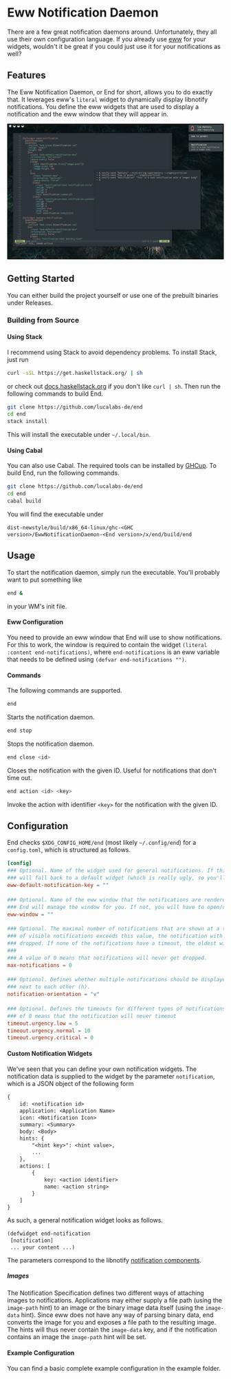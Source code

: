 # Eww Notification Daemon

There are a few great notification daemons around. Unfortunately, they all use their own configuration language. 
If you already use [eww](https://github.com/elkowar/eww) for your widgets, wouldn't it be great if you could just use it for your notifications as well?

## Features
The Eww Notification Daemon, or End for short, allows you to do exactly that. It leverages eww's `literal` widget to dynamically display 
libnotify notifications. You define the eww widgets that are used to display a notification and the eww window that they will appear in. 

![Example Eww Notifications](.github/screenshot.png)

## Getting Started
You can either build the project yourself or use one of the prebuilt binaries under Releases.

### Building from Source

#### Using Stack
I recommend using Stack to avoid dependency problems. To install Stack, just run

```bash
curl -sSL https://get.haskellstack.org/ | sh
```
or check out [docs.haskellstack.org](https://docs.haskellstack.org/en/stable/install_and_upgrade/#manual-download) if you don't like `curl | sh`. 
Then run the following commands to build End. 

```bash
git clone https://github.com/lucalabs-de/end
cd end
stack install
```

This will install the executable under `~/.local/bin`.

#### Using Cabal
You can also use Cabal. The required tools can be installed by [GHCup](https://www.haskell.org/ghcup/).
To build End, run the following commands.

```bash
git clone https://github.com/lucalabs-de/end
cd end
cabal build
```
You will find the executable under 
```
dist-newstyle/build/x86_64-linux/ghc-<GHC version>/EwwNotificationDaemon-<End version>/x/end/build/end
```

## Usage
To start the notification daemon, simply run the executable. You'll probably want to put something like
```bash
end &
```
in your WM's init file. 

#### Eww Configuration
You need to provide an eww window that End will use to show notifications. For this to work, the window is required 
to contain the widget `(literal :content end-notifications)`, where `end-notifications` is an eww variable that needs to be defined using `(defvar end-notifications "")`.

#### Commands
The following commands are supported.

```bash
end
```
Starts the notification daemon.

```bash
end stop
```
Stops the notification daemon.

```bash
end close <id>
```
Closes the notification with the given ID. Useful for notifications that don't time out.

```bash
end action <id> <key>
```
Invoke the action with identifier `<key>` for the notification with the given ID.

## Configuration
End checks `$XDG_CONFIG_HOME/end` (most likely `~/.config/end`) for a `config.toml`, which is structured as follows.

```toml
[config]
### Optional. Name of the widget used for general notifications. If this is not supplied, End 
### will fall back to a default widget (which is really ugly, so you'll want to set this ^^).
eww-default-notification-key = ""

### Optional. Name of the eww window that the notifications are rendered in. If this is set,
### End will manage the window for you. If not, you will have to open/close it yourself. 
eww-window = ""

### Optional. The maximal number of notifications that are shown at a time. When the current number
### of visible notifications exceeds this value, the notification with the soonest timeout will be 
### dropped. If none of the notifications have a timeout, the oldest will be dropped.
###
### A value of 0 means that notifications will never get dropped.
max-notifications = 0

### Optional. Defines whether multiple notifications should be displayed above each other (v) or
### next to each other (h).
notification-orientation = "v"

### Optional. Defines the timeouts for different types of notifications in seconds. A value 
### of 0 means that the notification will never timeout
timeout.urgency.low = 5
timeout.urgency.normal = 10
timeout.urgency.critical = 0
```

#### Custom Notification Widgets
We've seen that you can define your own notification widgets. 
The notification data is supplied to the widget by the parameter `notification`, which is a JSON object of the following form

```
{
    id: <notification id>
    application: <Application Name>
    icon: <Notification Icon> 
    summary: <Summary>
    body: <Body>
    hints: {
        "<hint key>": <hint value>,
        ...
    },
    actions: [
        {
            key: <action identifier>
            name: <action string>
        }
    ]
}
```

As such, a general notification widget looks as follows.

```yuck
(defwidget end-notification 
 [notification]
 ... your content ...)
```

The parameters correspond to the libnotify [notification components](https://specifications.freedesktop.org/notification-spec/notification-spec-latest.html#basic-design).

##### Images
The Notification Specification defines two different ways of attaching images to notifications. Applications may either supply a file path (using the `image-path` hint) to an image or the binary image data itself (using the `image-data` hint). Since eww does not have any way of parsing binary data, end converts the image for you and exposes a file path to the resulting image. The hints will thus never contain the `image-data` key, and if the notification contains an image the `image-path` hint will be set.


#### Example Configuration 
You can find a basic complete example configuration in the example folder.


